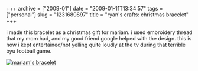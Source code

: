 +++
archive = ["2009-01"]
date = "2009-01-11T13:34:57"
tags = ["personal"]
slug = "1231680897"
title = "ryan's crafts: christmas bracelet"
+++

i made this bracelet as a christmas gift for mariam. i used embroidery
thread that my mom had, and my good friend google helped with the design.
this is how i kept entertained/not yelling quite loudly at the tv during
that terrible byu football game.

[![mariam's bracelet][1]][2]

[1]: http://farm4.static.flickr.com/3093/3199653705_795b19bca2.jpg
[2]: http://www.flickr.com/photos/rjbismark90/3199653705/ (mariam's bracelet by rjbismark90, on Flickr)

